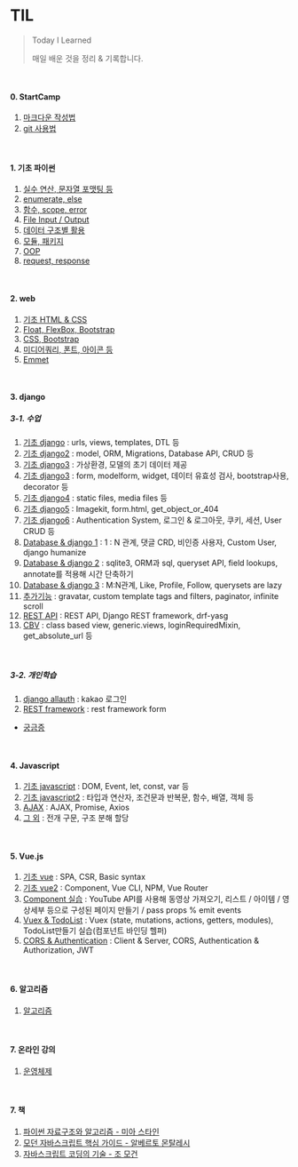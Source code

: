 # TIL

> Today I Learned
>
> 매일 배운 것을 정리 & 기록합니다.

<br/>

#### 0. StartCamp

1. [마크다운 작성법](https://github.com/SJ12896/TIL/blob/master/startcamp/day1/markdown.md) 
2. [git 사용법](https://github.com/SJ12896/TIL/blob/master/startcamp/day3/git.md)

<br/>

#### 1. 기초 파이썬

1. [실수 연산, 문자열 포맷팅 등](https://github.com/SJ12896/TIL/blob/master/python/0118.md) 
2. [enumerate, else](https://github.com/SJ12896/TIL/blob/master/python/0119.md) 
3. [함수, scope, error](https://github.com/SJ12896/TIL/blob/master/python/0120.md) 
4. [File Input / Output](https://github.com/SJ12896/TIL/blob/master/python/0122.md) 
5. [데이터 구조별 활용](https://github.com/SJ12896/TIL/blob/master/python/0125.md)
6. [모듈, 패키지](https://github.com/SJ12896/TIL/blob/master/python/0126.md)
7. [OOP](https://github.com/SJ12896/TIL/blob/master/python/0127.md)
8. [request, response](https://github.com/SJ12896/TIL/blob/master/python/0129.md)

<br/>

#### 2. web

1. [기초 HTML & CSS](https://github.com/SJ12896/TIL/blob/master/web/0201.md)
2. [Float, FlexBox, Bootstrap ](https://github.com/SJ12896/TIL/blob/master/web/0202.md)
3. [CSS, Bootstrap ](https://github.com/SJ12896/TIL/blob/master/web/0204.md)
4. [미디어쿼리, 폰트, 아이콘 등](https://github.com/SJ12896/TIL/blob/master/web/0205.md)
5. [Emmet](https://github.com/SJ12896/TIL/blob/master/web/0206.md)

<br/>

#### 3. django

##### 3-1. 수업

1. [기초 django](https://github.com/SJ12896/TIL/blob/master/django/0308.md) : urls, views, templates, DTL 등
2. [기초 django2](https://github.com/SJ12896/TIL/blob/master/django/0310.md) : model, ORM, Migrations, Database API, CRUD 등
3. [기초 django3](https://github.com/SJ12896/TIL/blob/master/django/0312.md) : 가상환경, 모델의 초기 데이터 제공
4. [기초 django3](https://github.com/SJ12896/TIL/blob/master/django/0316.md) : form, modelform, widget, 데이터 유효성 검사, bootstrap사용, decorator 등
5. [기초 django4](https://github.com/SJ12896/TIL/blob/master/django/0318.md) : static files, media files 등
6. [기초 django5](https://github.com/SJ12896/TIL/blob/master/django/0319.md) : Imagekit, form.html, get_object_or_404
7. [기초 django6](https://github.com/SJ12896/TIL/blob/master/django/0322.md) : Authentication System, 로그인 & 로그아웃, 쿠키, 세션, User CRUD 등
8. [Database & django 1](https://github.com/SJ12896/TIL/blob/master/django/0324.md) : 1 : N 관계, 댓글 CRD, 비인증 사용자, Custom User, django humanize
9. [Database & django 2](https://github.com/SJ12896/TIL/blob/master/django/0325.md) : sqlite3, ORM과 sql, queryset API, field lookups, annotate를 적용해 시간 단축하기
10. [Database & django 3](https://github.com/SJ12896/TIL/blob/master/django/0329.md) : M:N관계, Like, Profile, Follow, querysets are lazy
11. [추가기능](https://github.com/SJ12896/TIL/blob/master/django/0402.md) : gravatar, custom template tags and filters, paginator, infinite scroll
12. [REST API](https://github.com/SJ12896/TIL/blob/master/django/0426.md) : REST API, Django REST framework, drf-yasg
13. [CBV](https://github.com/SJ12896/TIL/blob/master/django/cbv.md) : class  based view, generic.views, loginRequiredMixin, get_absolute_url 등

<br/>

##### 3-2. 개인학습

1. [django allauth](https://github.com/SJ12896/TIL/blob/master/django/allauth.md) : kakao 로그인
2. [REST framework](https://github.com/SJ12896/TIL/blob/master/django/REST_framework.md) : rest framework form

- [궁금증](https://github.com/SJ12896/TIL/blob/master/django/extra.md)

<br/>

#### 4. Javascript

1. [기초 javascript](https://github.com/SJ12896/TIL/blob/master/js/0428.md) : DOM, Event, let, const, var 등
2. [기초 javascript2](https://github.com/SJ12896/TIL/blob/master/js/0429.md) : 타입과 연산자, 조건문과 반복문, 함수, 배열, 객체 등
3. [AJAX](https://github.com/SJ12896/TIL/blob/master/js/0503.md) : AJAX, Promise, Axios
4. [그 외](https://github.com/SJ12896/TIL/blob/master/js/0512.md) : 전개 구문, 구조 분해 할당

<br/>

#### 5. Vue.js

1. [기초 vue](https://github.com/SJ12896/TIL/blob/master/vue/0506.md) : SPA, CSR, Basic syntax
2. [기초 vue2](https://github.com/SJ12896/TIL/blob/master/vue/0510.md) : Component, Vue CLI, NPM, Vue Router
3. [Component 실습](https://github.com/SJ12896/TIL/blob/master/vue/0511.md) : YouTube API를 사용해 동영상 가져오기, 리스트 / 아이템 / 영상세부 등으로 구성된 페이지 만들기 / pass props % emit events
4. [Vuex & TodoList](https://github.com/SJ12896/TIL/blob/master/vue/0512.md) : Vuex (state, mutations, actions, getters, modules), TodoList만들기 실습(컴포넌트 바인딩 헬퍼)
5. [CORS & Authentication](https://github.com/SJ12896/TIL/blob/master/vue/0517.md) : Client & Server, CORS, Authentication & Authorization, JWT

<br>

#### 6. 알고리즘

1. [알고리즘](https://github.com/SJ12896/TIL/blob/master/algorithm/README.md)

<br/>

#### 7. 온라인 강의

1. [운영체제](https://github.com/SJ12896/TIL/blob/master/online_courses/CS/README.md)

<br/>

#### 7. 책

1. [파이썬 자료구조와 알고리즘 - 미아 스타인](https://github.com/SJ12896/TIL/blob/master/book/miastein/README.md)
2. [모던 자바스크립트 핵심 가이드 - 알베르토 몬탈레시](https://github.com/SJ12896/TIL/blob/master/book/modernjs.md)
3. [자바스크립트 코딩의 기술 - 조 모건](https://github.com/SJ12896/TIL/blob/master/book/js2.md)



